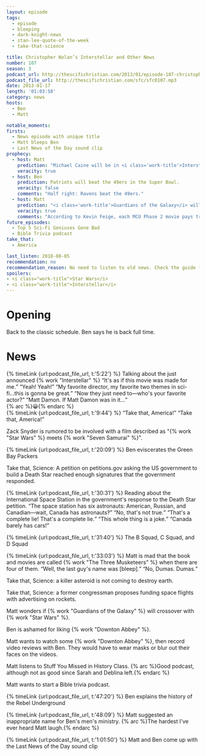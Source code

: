 ```yaml
---
layout: episode
tags:
  - episode
  - bleeping
  - dark-knight-news
  - stan-lee-quote-of-the-week
  - take-that-science

title: Christopher Nolan’s Interstellar and Other News
number: 107
season: 3
podcast_url: http://thescifichristian.com/2013/01/episode-107-christopher-nolans-interstellar-and-other-news/
podcast_file_url: http://thescifichristian.com/sfc/sfc0107.mp3
date: 2013-01-17
length: '01:03:58'
category: news
hosts:
  - Ben
  - Matt

notable_moments:
firsts:
  - News episode with unique title
  - Matt bleeps Ben
  - Last News of the Day sound clip
prophecy:
  - host: Matt
    prediction: "Michael Caine will be in <i class='work-title'>Interstellar</i>"
    veracity: true
  - host: Ben
    prediction: Patriots will beat the 49ers in the Super Bowl.
    veracity: false
    comments: "Half right: Ravens beat the 49ers."
  - host: Matt
    prediction: "<i class='work-title'>Guardians of the Galaxy</i> will have a <i class='work-title'>Star Wars</i> easter egg."
    veracity: true
    comments: "According to Kevin Feige, each MCU Phase 2 movie pays tribute to <i class='work-title'>Star Wars</i> by having a character lose an arm (like Anakin and Luke lost hands)."
future_episodes:
  - Top 5 Sci-Fi Geniuses Gone Bad
  - Bible Trivia podcast
take_that:
  - America

last_listen: 2018-08-05
recommendation: no
recommendation_reason: No need to listen to old news. Check the guide for what's interesting in hindsight.
spoilers: 
- <i class="work-title">Star Wars</i>
- <i class="work-title">Interstellar</i>
---
```

# Opening
Back to the classic schedule. Ben says he is back full time. 



# News
<div class="quote">
  {% timeLink {url:podcast_file_url, t:'5:22'} %}
  <span class="quote-context is-size-6">Talking about the just announced {% work "Interstellar" %}</span>
  <q class="matt">It's as if this movie was made for me.</q>
  <q class="ben">Yeah! Yeah!</q>
  <q class="matt">My favorite director, my favorite two themes in sci-fi...this is gonna be great.</q>
  <q class="ben">Now they just need to—who's your favorite actor?</q>
  <q class="matt">Matt Damon. If Matt Damon was in it...</q>
</div>
{% arc %}😀{% endarc %}

<div class="quote">
  {% timeLink {url:podcast_file_url, t:'9:44'} %}
  <q class="matt">Take that, America!</q>
  <q class="ben">Take that, America!</q>
</div>

Zack Snyder is rumored to be involved with a film described as "{% work "Star Wars" %} meets {% work "Seven Samurai" %}".

{% timeLink {url:podcast_file_url, t:'20:09'} %} Ben eviscerates the Green Bay Packers

Take that, Science: A petition on petitions.gov asking the US government to build a Death Star reached enough signatures that the government responded.

<div class="quote">
  {% timeLink {url:podcast_file_url, t:'30:31'} %}
  <span class="quote-context is-size-6">Reading about the International Space Station in the government's response to the Death Star petition.</span>
  <q class="ben">The space station has six astronauts: American, Russian, and Canadian—wait, Canada has astronauts‽</q>
  <q class="matt">No, that's not true.</q>
  <q class="ben">That's a complete lie! That's a complete lie.</q>
  <q class="matt">This whole thing is a joke.</q>
  <q class="ben">Canada barely has cars!</q>
</div>

{% timeLink {url:podcast_file_url, t:'31:40'} %} The B Squad, C Squad, and D Squad

<div class="quote">
  {% timeLink {url:podcast_file_url, t:'33:03'} %}
  <span class="quote-context is-size-6">Matt is mad that the book and movies are called {% work "The Three Musketeers" %} when there are four of them.</span>
  <q class="ben">Well, the last guy's name was [bleep].</q>
  <q class="matt">No, Dumas. Dumas.</q>
</div>

Take that, Science: a killer asteroid is not coming to destroy earth.

Take that, Science: a former congressman proposes funding space flights with advertising on rockets.

Matt wonders if {% work "Guardians of the Galaxy" %} will crossover with {% work "Star Wars" %}.

Ben is ashamed for liking {% work "Downton Abbey" %}. 

Matt wants to watch some {% work "Downton Abbey" %}, then record video reviews with Ben. They would have to wear masks or blur out their faces on the videos. 

Matt listens to Stuff You Missed in History Class. {% arc %}Good podcast, although not as good since Sarah and Deblina left.{% endarc %}

Matt wants to start a Bible trivia podcast. 

{% timeLink {url:podcast_file_url, t:'47:20'} %} Ben explains the history of the Rebel Underground

{% timeLink {url:podcast_file_url, t:'48:09'} %} Matt suggested an inappropriate name for Ben's men's ministry. {% arc %}The hardest I've ever heard Matt laugh.{% endarc %}

{% timeLink {url:podcast_file_url, t:'1:01:50'} %} Matt and Ben come up with the Last News of the Day sound clip